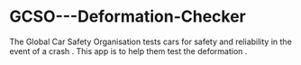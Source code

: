 # GCSO---Deformation-Checker
The Global Car Safety Organisation tests cars for safety and reliability in the event of a crash . This app is to help them test the deformation .
